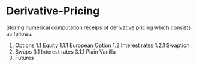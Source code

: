 # Derivative-Pricing

Storing numerical computation receips of derivative pricing which consists as follows.

1. Options
  1.1 Equity
   1.1.1 European Option
   1.2 Interest rates
   1.2.1 Swaption
3. Swaps
   3.1 Interest rates
    3.1.1 Plain Vanilla
5. Futures
  
